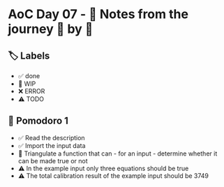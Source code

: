# AoC Day 07 - 📝 Notes from the journey 🍅 by 🍅

## 🏷️ Labels

- ✅ done
- 🚧 WIP
- ❌ ERROR
- ⚠️ TODO

## 🍅 Pomodoro 1
- ✅ Read the description
- ✅ Import the input data
- 🚧 Triangulate a function that can - for an input - determine whether it can be made true or not
- ⚠️ In the example input only three equations should be true
- ⚠️ The total calibration result of the example input should be 3749
